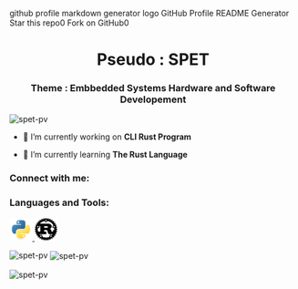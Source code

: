 github profile markdown generator logo
GitHub Profile README Generator
Star this repo0
Fork on GitHub0
<h1 align="center">Pseudo : SPET</h1>
<h3 align="center">Theme : Embbedded Systems Hardware and Software Developement</h3>

<p align="left"> <img src="https://komarev.com/ghpvc/?username=spet-pv&label=Profile%20views&color=0e75b6&style=flat" alt="spet-pv" /> </p>

- 🔭 I’m currently working on **CLI Rust Program**

- 🌱 I’m currently learning **The Rust Language**

<h3 align="left">Connect with me:</h3>
<p align="left">
</p>

<h3 align="left">Languages and Tools:</h3>
<p align="left"> <a href="https://www.python.org" target="_blank" rel="noreferrer"> <img src="https://raw.githubusercontent.com/devicons/devicon/master/icons/python/python-original.svg" alt="python" width="40" height="40"/> </a> <a href="https://www.rust-lang.org" target="_blank" rel="noreferrer"> <img src="https://raw.githubusercontent.com/devicons/devicon/master/icons/rust/rust-plain.svg" alt="rust" width="40" height="40"/> </a> </p>

<p><img align="left" src="https://github-readme-stats.vercel.app/api/top-langs?username=spet-pv&show_icons=true&locale=en&layout=compact" alt="spet-pv" /></p>

<p>&nbsp;<img align="center" src="https://github-readme-stats.vercel.app/api?username=spet-pv&show_icons=true&locale=en" alt="spet-pv" /></p>

<p><img align="center" src="https://github-readme-streak-stats.herokuapp.com/?user=spet-pv&" alt="spet-pv" /></p>

